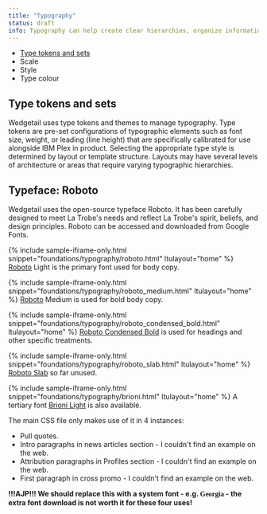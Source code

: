 ```yaml
---
title: "Typography"
status: draft
info: Typography can help create clear hierarchies, organize information, and guide users through a product or experience.
---
```


- [Type tokens and sets](#type-tokens-and-sets)
- Scale
- Style
- Type colour


## Type tokens and sets

Wedgetail uses type tokens and themes to manage typography. Type tokens are pre-set configurations of typographic elements such as font size, weight, or leading (line height) that are specifically calibrated for use alongside IBM Plex in product. Selecting the appropriate type style is determined by layout or template structure. Layouts may have several levels of architecture or areas that require varying typographic hierarchies.

## Typeface: Roboto

Wedgetail uses the open-source typeface Roboto. It has been carefully designed to meet La Trobe's needs and reflect La Trobe's spirit, beliefs, and design principles. Roboto can be accessed and downloaded from Google Fonts.

{% include sample-iframe-only.html snippet="foundations/typography/roboto.html" ltulayout="home" %}
[Roboto](https://fonts.google.com/specimen/Roboto) Light is the primary font used for body copy.

{% include sample-iframe-only.html snippet="foundations/typography/roboto_medium.html" ltulayout="home" %}
[Roboto](https://fonts.google.com/specimen/Roboto) Medium is used for bold body copy.

{% include sample-iframe-only.html snippet="foundations/typography/roboto_condensed_bold.html" ltulayout="home" %}
[Roboto Condensed Bold](https://fonts.google.com/specimen/Roboto+Condensed) is used for headings and other specific treatments.

{% include sample-iframe-only.html snippet="foundations/typography/roboto_slab.html" ltulayout="home" %}
[Roboto Slab](https://fonts.google.com/specimen/Roboto+Slab) so far unused.

{% include sample-iframe-only.html snippet="foundations/typography/brioni.html" ltulayout="home" %}
A tertiary font [Brioni Light](https://www.typotheque.com/fonts/brioni) is also available.

The main CSS file only makes use of it in 4 instances:

* Pull quotes.
* Intro paragraphs in news articles section - I couldn't find an example on the web.
* Attribution paragraphs in Profiles section - I couldn't find an example on the web.
* First paragraph in cross promo  - I couldn't find an example on the web.

__!!!AJP!!! We should replace this with a system font - e.g. <span style="font-family: Georgia">Georgia</span> - the extra font download is not worth it for these four uses!__
